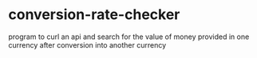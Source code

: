 # conversion-rate-checker
 program to curl an api and search for the value of money provided in one currency after conversion into another currency
